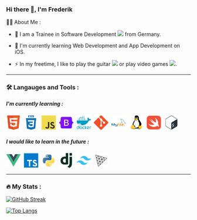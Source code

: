 ### Hi there 👋, I'm Frederik

:man_technologist: About Me :

- :telescope: I am a Trainee in Software Development <img src="https://media.giphy.com/media/WUlplcMpOCEmTGBtBW/giphy.gif" width="30"> from Germany.

- :seedling: I'm currently learning Web Development and App Development on iOS.

- :zap: In my freetime, I like to play the guitar <img src="https://media.giphy.com/media/22C2rGi4V8QcNLjk0G/giphy.gif" width="40"> or play video games <img src="https://media.giphy.com/media/zuOOM4xlL39wu0ugs6/giphy.gif" width="30">.

---

### :hammer_and_wrench: Langauges and Tools :

##### I'm currently learning :
<div>
<img src="https://github.com/devicons/devicon/blob/master/icons/html5/html5-original.svg" title="HTML5" alt="HTML" width="40" height="40"/>&nbsp; 
<img src="https://github.com/devicons/devicon/blob/master/icons/css3/css3-plain-wordmark.svg" title="CSS3" alt="CSS" width="40" height="40"/>&nbsp;
<img src="https://github.com/devicons/devicon/blob/master/icons/javascript/javascript-original.svg" title="JavaScript" alt="JavaScript" width="40" height="40"/>&nbsp;
<img src="https://github.com/devicons/devicon/blob/master/icons/bootstrap/bootstrap-original.svg" title="Bootsstrap" alt="Bootsstrap" width="40" height="40"/>&nbsp;
<img src="https://github.com/devicons/devicon/blob/master/icons/docker/docker-plain-wordmark.svg" title="Docker" alt="Docker" width="40" height="40"/>&nbsp; 
<img src="https://github.com/devicons/devicon/blob/master/icons/git/git-plain.svg" title="Git" alt="Git" width="40" height="40"/>&nbsp; 
<img src="https://github.com/devicons/devicon/blob/master/icons/mysql/mysql-original-wordmark.svg" title="MySQL"  alt="MySQL" width="40" height="40"/>&nbsp;
<img src="https://github.com/devicons/devicon/blob/master/icons/linux/linux-original.svg" title="Linux" alt="Linux" width="40" height="40"/>&nbsp;
<img src="https://github.com/devicons/devicon/blob/master/icons/swift/swift-original.svg" title="Swift" alt="Swift" width="40" height="40"/>&nbsp;
<img src="https://github.com/devicons/devicon/blob/master/icons/bash/bash-original.svg" title="Bash" alt="Swift" width="40" height="40"/>&nbsp;

</div>

##### I would like to learn in the future :

<div>
<img src="https://github.com/devicons/devicon/blob/master/icons/vuejs/vuejs-original.svg" title="VueJS" alt="VueJS" width="40" height="40"/>&nbsp;
<img src="https://github.com/devicons/devicon/blob/master/icons/typescript/typescript-original.svg" title="TypeScript" alt="TypeScript" width="40" height="40"/>&nbsp;
<img src="https://github.com/devicons/devicon/blob/master/icons/python/python-original.svg" title="Python" alt="Python" width="40" height="40"/>&nbsp; 
<img src="https://github.com/devicons/devicon/blob/master/icons/django/django-plain.svg" title="Django" alt="Django" width="40" height="40"/>&nbsp; 
<img src="https://github.com/devicons/devicon/blob/master/icons/tailwindcss/tailwindcss-plain.svg" title="Tailwind" alt="Tailwind" width="40" height="40"/>&nbsp; 
<img src="https://github.com/devicons/devicon/blob/master/icons/threejs/threejs-original.svg" title="Threejs" alt="Threejs" width="40" height="40"/>&nbsp; 
</div>

---

### :fire: My Stats :

[![GitHub Streak](http://github-readme-streak-stats.herokuapp.com?user=xderfred&theme=dark&locale=de)](https://git.io/streak-stats)

[![Top Langs](https://github-readme-stats.vercel.app/api/top-langs/?username=xderfred&layout=compact&theme=dark&locale=de)](https://github.com/anuraghazra/github-readme-stats)
